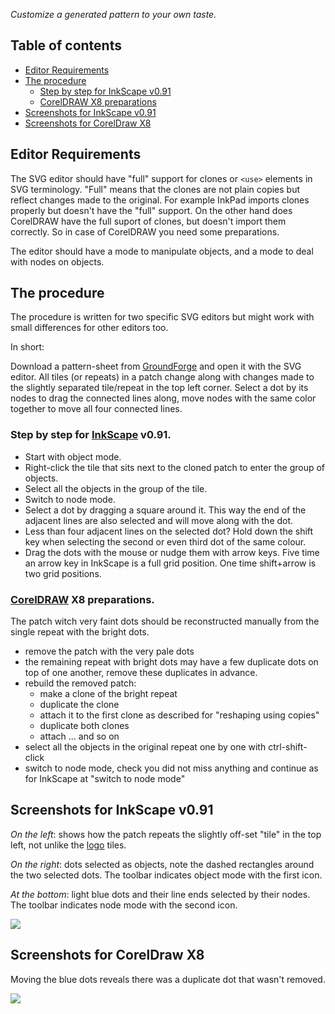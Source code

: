 _Customize a generated pattern to your own taste._

Table of contents
-----------------

* [Editor Requirements](#editor-requirements)
* [The procedure](#the-procedure)
  * [Step by step for InkScape v0.91](#step-by-step-for-inkscape-v091)
  * [CorelDRAW X8 preparations](#coreldraw-x8-preparations)
* [Screenshots for InkScape v0.91](#screenshots-for-inkscape-v091)
* [Screenshots for CorelDraw X8](/GroundForge/help/Reshape-Using-Clones#screenshots-for-coreldraw-x8)

Editor Requirements
-------------------

The SVG editor should have "full" support for clones or `<use>` elements in SVG terminology. "Full" means that the clones are not plain copies but reflect changes made to the original. For example InkPad imports clones properly but doesn't have the "full" support. On the other hand does CorelDRAW have the full suport of clones, but doesn't import them correctly. So in case of CorelDRAW you need some preparations.

The editor should have a mode to manipulate objects, and a mode to deal with nodes on objects.


The procedure
-------------

The procedure is written for two specific SVG editors but might work with small differences for other editors too.

In short:

Download a pattern-sheet from [GroundForge] and open it with the SVG editor. 
All tiles (or repeats) in a patch change along with changes made to the slightly separated tile/repeat in the top left corner. Select a dot by its nodes to drag the connected lines along, move nodes with the same color together to move all four connected lines.

[InkScape]: http://inkscape.org
[CorelDRAW]: http://www.coreldraw.com/en/product/graphic-design-software/
[GroundForge]: /GroundForge/

### Step by step for [InkScape] v0.91.

* Start with object mode.
* Right-click the tile that sits next to the cloned patch to enter the group of objects.
* Select all the objects in the group of the tile.
* Switch to node mode.
* Select a dot by dragging a square around it. This way the end of the adjacent lines are also selected and will move along with the dot.
* Less than four adjacent lines on the selected dot? Hold down the shift key when selecting the second or even third dot of the same colour.
* Drag the dots with the mouse or nudge them with arrow keys. Five time an arrow key in InkScape is a full grid position. One time shift+arrow is two grid positions.

### [CorelDRAW] X8 preparations.

The patch witch very faint dots should be reconstructed manually from the single repeat with the bright dots.

* remove the patch with the very pale dots
* the remaining repeat with bright dots may have a few duplicate dots on top of one another, remove these duplicates in advance.
* rebuild the removed patch:
  * make a clone of the bright repeat
  * duplicate the clone
  * attach it to the first clone as described for "reshaping using copies"
  * duplicate both clones
  * attach ... and so on
* select all the objects in the original repeat one by one with ctrl-shift-click
* switch to node mode, check you did not miss anything and continue as for InkScape at "switch to node mode"


Screenshots for InkScape v0.91
------------------------------

_On the left_: shows how the patch repeats the slightly off-set "tile" in the top left, not unlike the [logo] tiles.

_On the right_: dots selected as objects, note the dashed rectangles around the two selected dots. The toolbar indicates object mode with the first icon.

_At the bottom_: light blue dots and their line ends selected by their nodes. The toolbar indicates node mode with the second icon.

[logo]: /GroundForge/images/logo-medium.png
![](/GroundForge/images/reshape-using-clones.png)

Screenshots for CorelDraw X8
----------------------------

Moving the blue dots reveals there was a duplicate dot that wasn't removed.

![](/GroundForge/images/reshape-with-cdr.png)
